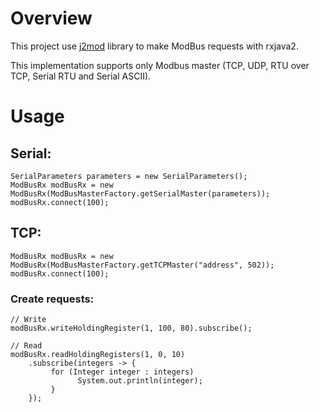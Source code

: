 # Overview
This project use [j2mod](https://github.com/steveohara/j2mod/) library to make ModBus requests with rxjava2.

This implementation supports only Modbus master (TCP, UDP, RTU over TCP, Serial RTU and Serial ASCII).

# Usage

## Serial:

    SerialParameters parameters = new SerialParameters();
    ModBusRx modBusRx = new ModBusRx(ModBusMasterFactory.getSerialMaster(parameters));
    modBusRx.connect(100);

## TCP:

    ModBusRx modBusRx = new ModBusRx(ModBusMasterFactory.getTCPMaster("address", 502));
    modBusRx.connect(100);

### Create requests:
    // Write
    modBusRx.writeHoldingRegister(1, 100, 80).subscribe();
    
    // Read
    modBusRx.readHoldingRegisters(1, 0, 10)
        .subscribe(integers -> {
             for (Integer integer : integers)
                   System.out.println(integer);
             }
        });
